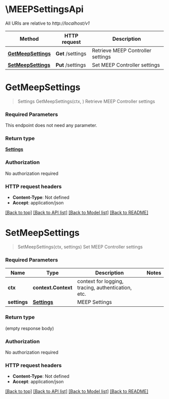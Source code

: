 # \MEEPSettingsApi

All URIs are relative to *http://localhost/v1*

Method | HTTP request | Description
------------- | ------------- | -------------
[**GetMeepSettings**](MEEPSettingsApi.md#GetMeepSettings) | **Get** /settings | Retrieve MEEP Controller settings
[**SetMeepSettings**](MEEPSettingsApi.md#SetMeepSettings) | **Put** /settings | Set MEEP Controller settings


# **GetMeepSettings**
> Settings GetMeepSettings(ctx, )
Retrieve MEEP Controller settings



### Required Parameters
This endpoint does not need any parameter.

### Return type

[**Settings**](Settings.md)

### Authorization

No authorization required

### HTTP request headers

 - **Content-Type**: Not defined
 - **Accept**: application/json

[[Back to top]](#) [[Back to API list]](../README.md#documentation-for-api-endpoints) [[Back to Model list]](../README.md#documentation-for-models) [[Back to README]](../README.md)

# **SetMeepSettings**
> SetMeepSettings(ctx, settings)
Set MEEP Controller settings



### Required Parameters

Name | Type | Description  | Notes
------------- | ------------- | ------------- | -------------
 **ctx** | **context.Context** | context for logging, tracing, authentication, etc.
  **settings** | [**Settings**](Settings.md)| MEEP Settings | 

### Return type

 (empty response body)

### Authorization

No authorization required

### HTTP request headers

 - **Content-Type**: Not defined
 - **Accept**: application/json

[[Back to top]](#) [[Back to API list]](../README.md#documentation-for-api-endpoints) [[Back to Model list]](../README.md#documentation-for-models) [[Back to README]](../README.md)

